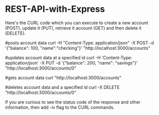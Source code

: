 # REST-API-with-Express

Here's the CURL code which you can execute to create a new account (POST), update it (PUT), retrieve it account (GET) and then delete it (DELETE).


#posts account data
curl -H "Content-Type: application/json" -X POST -d '{"balance": 100, "name":"checking"}'  "http://localhost:3000/accounts" 

#updates account data at a specified id
curl -H 'Content-Type: application/json' -X PUT -d '{"balance": 200, "name": "savings"}'  "http://localhost:3000/accounts/0" 

#gets account data
curl "http://localhost:3000/accounts" 

#deletes account data and a specified id
curl -X DELETE "http://localhost:3000/accounts/0" 

If you are curious to see the status code of the response and other information, then add -iv flag to the CURL commands.
